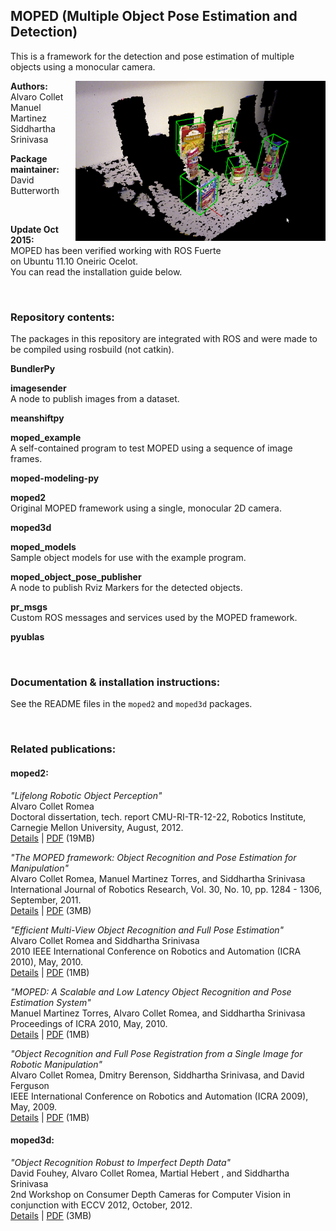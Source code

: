 ## MOPED (Multiple Object Pose Estimation and Detection)

This is a framework for the detection and pose estimation of multiple objects using a monocular camera.

<a href="https://raw.githubusercontent.com/DavidB-CMU/moped/master/moped2/screenshots/09_detected_objects_bounding_boxes.png"><img width="400" align="right" src="https://raw.githubusercontent.com/DavidB-CMU/moped/master/moped2/screenshots/09_detected_objects_bounding_boxes.png"></a>

**Authors:**  
Alvaro Collet  
Manuel Martinez  
Siddhartha Srinivasa  

**Package maintainer:**  
David Butterworth

&nbsp;

**Update Oct 2015:**  
MOPED has been verified working with ROS Fuerte  
on Ubuntu 11.10 Oneiric Ocelot.  
You can read the installation guide below.

&nbsp;
 
### Repository contents:

The packages in this repository are integrated with ROS and were made to be compiled using rosbuild (not catkin).

**BundlerPy**  

**imagesender**  
A node to publish images from a dataset.

**meanshiftpy**  

**moped_example**  
A self-contained program to test MOPED using a sequence of image frames.

**moped-modeling-py**  

**moped2**  
Original MOPED framework using a single, monocular 2D camera.

**moped3d**  

**moped_models**  
Sample object models for use with the example program.

**moped_object_pose_publisher**  
A node to publish Rviz Markers for the detected objects. 

**pr_msgs**  
Custom ROS messages and services used by the MOPED framework.

**pyublas**  

&nbsp;

### Documentation & installation instructions:

See the README files in the `moped2` and `moped3d` packages.

&nbsp;

### Related publications:

#### moped2:

*"Lifelong Robotic Object Perception"*  
Alvaro Collet Romea  
Doctoral dissertation, tech. report CMU-RI-TR-12-22, Robotics Institute, Carnegie Mellon University, August, 2012.  
[Details](https://www.ri.cmu.edu/publication_view.html?pub_id=7326&menu_code=0307) | [PDF](https://www.ri.cmu.edu/pub_files/2012/8/phd_thesis.pdf) (19MB)

*"The MOPED framework: Object Recognition and Pose Estimation for Manipulation"*  
Alvaro Collet Romea, Manuel Martinez Torres, and Siddhartha Srinivasa  
International Journal of Robotics Research, Vol. 30, No. 10, pp. 1284 - 1306, September, 2011.  
[Details](https://www.ri.cmu.edu/publication_view.html?pub_id=6856&menu_code=0307) | [PDF](https://www.ri.cmu.edu/pub_files/2011/9/moped.pdf) (3MB)

*"Efficient Multi-View Object Recognition and Full Pose Estimation"*  
Alvaro Collet Romea and Siddhartha Srinivasa  
2010 IEEE International Conference on Robotics and Automation (ICRA 2010), May, 2010.  
[Details](https://www.ri.cmu.edu/publication_view.html?pub_id=6564&menu_code=0307) | [PDF](https://www.ri.cmu.edu/pub_files/2010/5/Collet2010.pdf) (1MB)

*"MOPED: A Scalable and Low Latency Object Recognition and Pose Estimation System"*  
Manuel Martinez Torres, Alvaro Collet Romea, and Siddhartha Srinivasa  
Proceedings of ICRA 2010, May, 2010.  
[Details](https://www.ri.cmu.edu/publication_view.html?pub_id=6543&menu_code=0307) | [PDF](https://www.ri.cmu.edu/pub_files/2010/5/icra10.pdf) (1MB)

*"Object Recognition and Full Pose Registration from a Single Image for Robotic Manipulation"*  
Alvaro Collet Romea, Dmitry Berenson, Siddhartha Srinivasa, and David Ferguson  
IEEE International Conference on Robotics and Automation (ICRA 2009), May, 2009.  
[Details](https://www.ri.cmu.edu/publication_view.html?pub_id=6301&menu_code=0307) | [PDF](https://www.ri.cmu.edu/pub_files/2009/5/icra09_final.pdf) (1MB)

#### moped3d:

*"Object Recognition Robust to Imperfect Depth Data"*  
David Fouhey, Alvaro Collet Romea, Martial Hebert , and Siddhartha Srinivasa  
2nd Workshop on Consumer Depth Cameras for Computer Vision in conjunction with ECCV 2012, October, 2012.  
[Details](https://www.ri.cmu.edu/publication_view.html?pub_id=7252&menu_code=0307) | [PDF](https://www.ri.cmu.edu/pub_files/2012/10/cdc4cv.pdf) (3MB)

&nbsp;


